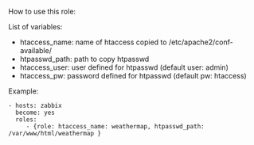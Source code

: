 How to use this role:

List of variables:

* htaccess_name: name of htaccess copied to  /etc/apache2/conf-available/
* htpasswd_path: path to copy htpasswd
* htaccess_user: user defined for htpasswd (default user: admin)
* htaccess_pw: password defined for htpasswd (default pw: htaccess)

Example:

```
- hosts: zabbix
  become: yes
  roles:
     - {role: htaccess_name: weathermap, htpasswd_path: /var/www/html/weathermap }
```
